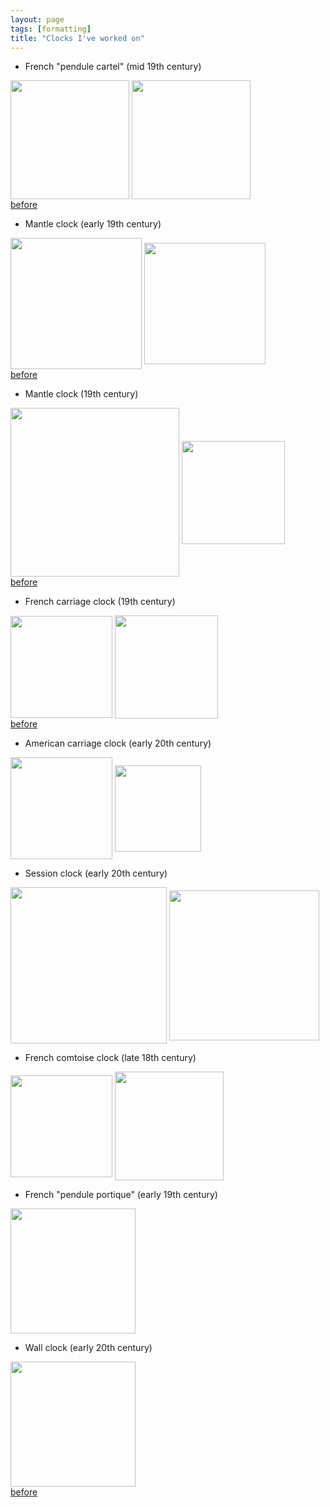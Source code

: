 ```yaml
---
layout: page
tags: [formatting]
title: "Clocks I've worked on"
---
```

* French "pendule cartel" (mid 19th century)

<a ><img src="http://gtendas.github.io/orologi/cartel1.jpg" align="center" width="190" ></a>   <a ><img src="http://gtendas.github.io/orologi/cartel2.jpg" align="center" width="190" ></a>   
[before](http://gtendas.github.io/orologi/cartelold.jpg)


* Mantle clock (early 19th century)

<a ><img src="http://gtendas.github.io/orologi/French2.jpg" align="center" width="210" ></a>   <a ><img src="http://gtendas.github.io/orologi/French2b.jpg" align="center" width="194" ></a>   
[before](http://gtendas.github.io/orologi/French2c.jpg)

* Mantle clock (19th century)

<a ><img src="http://gtendas.github.io/orologi/French1.jpg" align="center" width="270" ></a>   <a ><img src="http://gtendas.github.io/orologi/French1b.jpg" align="center" width="165" ></a>   
[before](http://gtendas.github.io/orologi/French1c.jpg)


* French carriage clock (19th century)

<a ><img src="http://gtendas.github.io/orologi/carriage1.jpg" align="center" width="163" ></a>   <a ><img src="http://gtendas.github.io/orologi/carriage1b.jpg" align="center" width="165" ></a>   
[before](http://gtendas.github.io/orologi/carriageold1.jpg)

* American carriage clock (early 20th century)

 <a ><img src="http://gtendas.github.io/orologi/carriage2.jpg" align="center" width="163" ></a>   <a ><img src="http://gtendas.github.io/orologi/carriage2b.jpg" align="center" width="138" ></a>   

* Session clock (early 20th century)

<a ><img src="http://gtendas.github.io/orologi/mantle.jpg" align="center" width="250" ></a>   <a ><img src="http://gtendas.github.io/orologi/mantle1b.jpg" align="center" width="240" ></a>  

* French comtoise clock (late 18th century)

<a ><img src="http://gtendas.github.io/orologi/comtoise.jpg" align="center" width="163" ></a>   <a ><img src="http://gtendas.github.io/orologi/comtoiseb.jpg" align="center" width="174" ></a>  

* French "pendule portique" (early 19th century)

<a ><img src="http://gtendas.github.io/orologi/napoleon.jpg" align="center" width="200" ></a>  


* Wall clock (early 20th century)

<a ><img src="http://gtendas.github.io/orologi/pendolo1.jpg" align="center" width="200" ></a>   
[before](http://gtendas.github.io/orologi/pendoloold.jpg)
